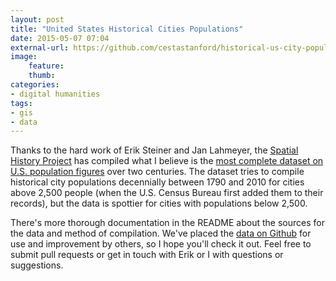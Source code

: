 ```yaml
---
layout: post
title: "United States Historical Cities Populations"
date: 2015-05-07 07:04
external-url: https://github.com/cestastanford/historical-us-city-populations
image:
    feature:
    thumb:
categories: 
- digital humanities
tags:
- gis
- data
---
```


Thanks to the hard work of Erik Steiner and Jan Lahmeyer, the [Spatial History
Project](http://spatialhistory.stanford.edu) has compiled what I believe is the
[most complete dataset on U.S. population
figures](https://github.com/cestastanford/historical-us-city-populations) over
two centuries. The dataset tries to compile historical city populations
decennially between 1790 and 2010 for cities above 2,500 people (when the U.S.
Census Bureau first added them to their records), but the data is spottier for
cities with populations below 2,500.

There's more thorough documentation in the README about the sources for the
data and method of compilation. We've placed the [data on
Github](https://github.com/cestastanford/historical-us-city-populations) for
use and improvement by others, so I hope you'll check it out. Feel free to
submit pull requests or get in touch with Erik or I with questions or
suggestions.
